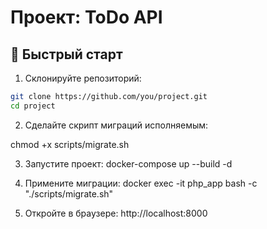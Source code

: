 # Проект: ToDo API
## 🚀 Быстрый старт

1. Склонируйте репозиторий:
```bash
git clone https://github.com/you/project.git
cd project
```
2. Сделайте скрипт миграций исполняемым:

chmod +x scripts/migrate.sh

3. Запустите проект:
docker-compose up --build -d

4. Примените миграции:
docker exec -it php_app bash -c "./scripts/migrate.sh"

5. Откройте в браузере:
http://localhost:8000